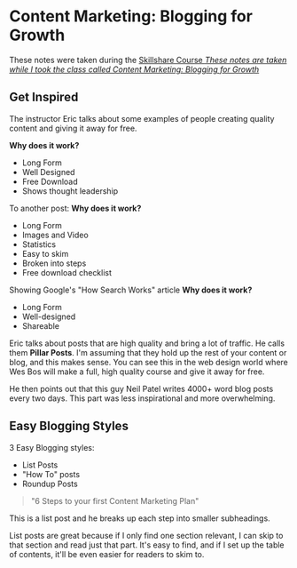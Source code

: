 # Content Marketing: Blogging for Growth
These notes were taken during the [Skillshare Course *These notes are taken while I took the class called Content Marketing: Blogging for Growth*](https://skl.sh/2YUcNLR)

## Get Inspired
The instructor Eric talks about some examples of people creating quality content and giving it away for free.

**Why does it work?**
* Long Form
* Well Designed
* Free Download
* Shows thought leadership

To another post:
**Why does it work?**
* Long Form
* Images and Video
* Statistics
* Easy to skim
* Broken into steps
* Free download checklist


Showing Google's "How Search Works" article
**Why does it work?**
* Long Form
* Well-designed
* Shareable


Eric talks about posts that are high quality and bring a lot of traffic. He calls them **Pillar Posts**. I'm assuming that they hold up the rest of your content or blog, and this makes sense. You can see this in the web design world where Wes Bos will make a full, high quality course and give it away for free.

He then points out that this guy Neil Patel writes 4000+ word blog posts every two days. This part was less inspirational and more overwhelming.

## Easy Blogging Styles
3 Easy Blogging styles: 
* List Posts
* "How To" posts
* Roundup Posts


> "6 Steps to your first Content Marketing Plan"

This is a list post and he breaks up each step into smaller subheadings.

List posts are great because if I only find one section relevant, I can skip to that section and read just that part. It's easy to find, and if I set up the table of contents, it'll be even easier for readers to skim to.

